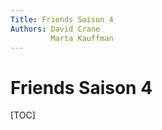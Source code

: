 ```yaml
---
Title: Friends Saison 4
Authors: David Crane
         Marta Kauffman
---
```


# Friends Saison 4

[TOC]

